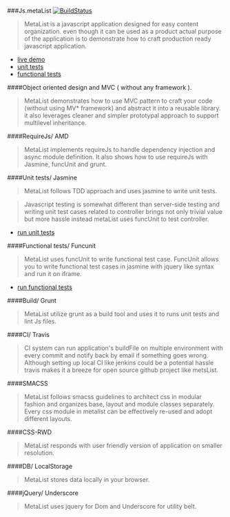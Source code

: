 ###Js.metaList [![BuildStatus](https://travis-ci.org/metanitesh/Js.metaList.svg?branch=master)](https://travis-ci.org/metanitesh/Js.metaList)

>MetaList is a javascript application designed for easy content organization. even though it can be used as a product actual purpose of the application is to demonstrate how to craft production ready javascript application. 
- [live demo](http://www.niteshsharma.com/js.metalist)
- [unit tests](http://www.niteshsharma.com/js.metalist/tests/unit/specrunner.html)
- [functional tests](http://www.niteshsharma.com/js.metalist/tests/functional/specrunner.html)


####Object oriented design and MVC ( without any framework ).

>MetaList demonstrates how to use MVC pattern to craft your code (without using MV* framework) and abstract it into a reusable library. it also leverages  cleaner and simpler prototypal approach to support multilevel inheritance. 

####RequireJs/ AMD 

>MetaList implements requireJs to handle dependency injection and async module definition. It also shows how to use requireJs with Jasmine, funcUnit and grunt. 

####Unit tests/ Jasmine

>MetaList follows TDD approach and uses jasmine to write unit tests. 

>Javascript testing is somewhat different than server-side testing and writing unit test cases related to controller brings not only trivial value but more hassle instead metaList uses funcUnit to test controller.

- [run unit tests](http://www.niteshsharma.com/js.metalist/tests/unit/specrunner.html)

####Functional tests/ Funcunit

>MetaList uses funcUnit to write functional test case. FuncUnit allows you to write functional test cases in jasmine with jquery like syntax and run it on iframe.  

- [run functional tests](http://www.niteshsharma.com/js.metalist/tests/functional/specrunner.html)

####Build/ Grunt 

>MetaList utilize grunt as a build tool and uses it to runs unit tests and lint Js files. 

####CI/ Travis

>CI system can run application's buildFile on multiple environment with every commit and notify back by email if something goes wrong. Although setting up local CI like jenkins could be a potential  hassle travis makes it a breeze for open source github project like metsList.


####SMACSS

>MetaList follows smacss guidelines to architect css in modular fashion and organizes base, layout and module classes separately. Every css module in metalist can be effectively re-used and adopt different layouts.

####CSS-RWD
>MetaList responds with user friendly version of application on smaller resolution.

####DB/ LocalStorage 
>MetaList stores data locally in your browser.

####jQuery/ Underscore
>MetaList uses jquery for Dom and Underscore for utility belt.


